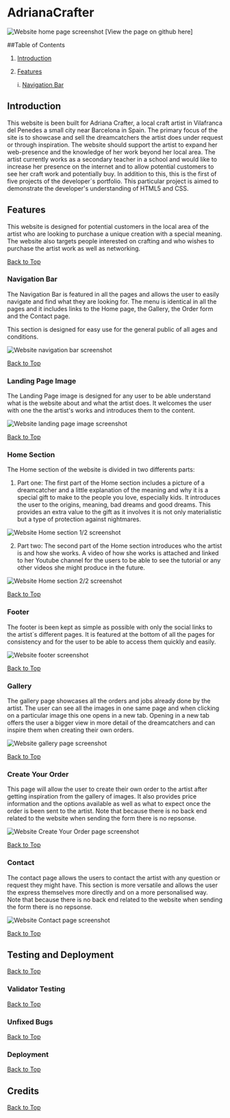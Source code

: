 # AdrianaCrafter

![Website home page screenshot](assets/images/readme/index-screenshot.png)
[View the page on github here]

##Table of Contents

1. [Introduction](#Introduction)
2. [Features](#Features)

    i. [Navigation Bar](#NavigationBar) 

## Introduction

This website is been built for Adriana Crafter, a local craft artist in Vilafranca del Penedes a small city near Barcelona in Spain. The primary focus of the site is to showcase and sell the dreamcatchers the artist does under request or through inspiration. The website should support the artist to expand her web-presence and the knowledge of her work beyond her local area. The artist currently works as a secondary teacher in a school and would like to increase her presence on the internet and to allow potential customers to see her craft work and potentially buy. In addition to this, this is the first of five projects of the developer´s portfolio. This particular project is aimed to demonstrate the developer's understanding of HTML5 and CSS.

## Features

This website is designed for potential customers in the local area of the artist who are looking to purchase a unique creation with a special meaning. The website also targets people interested on crafting and who wishes to purchase the artist work as well as networking.

[Back to Top](#AdrianaCrafter) 

### Navigation Bar

The Navigation Bar is featured in all the pages and allows the user to easily navigate and find what they are looking for. The menu is identical in all the pages and it includes links to the Home page, the Gallery, the Order form and the Contact page.

This section is designed for easy use for the general public of all ages and conditions.

![Website navigation bar screenshot](assets/images/readme/nav-bar.png)

[Back to Top](#AdrianaCrafter) 

### Landing Page Image

The Landing Page image is designed for any user to be able understand what is the website about and what the artist does. It welcomes the user with one the the artist's works and 
introduces them to the content.

![Website landing page image screenshot](assets/images/readme/landing-img.png)

[Back to Top](#AdrianaCrafter) 

### Home Section

The Home section of the website is divided in two differents parts:

1. Part one:
The first part of the Home section includes a picture of a dreamcatcher and a little explanation of the meaning and why it is a special gift to make to the people you love, especially kids. It introduces the user to the origins, meaning, bad dreams and good dreams. This provides an extra value to the gift as it involves it is not only materialistic but a type of protection against nightmares.

![Website Home section 1/2 screenshot](assets/images/readme/home1.png)

2. Part two:
The second part of the Home section introduces who the artist is and how she works. A video of how she works is attached and linked to her Youtube channel for the users to be able to see the tutorial or any other videos she might produce in the future.

![Website Home section 2/2 screenshot](assets/images/readme/home2.png)

[Back to Top](#AdrianaCrafter) 

### Footer

The footer is been kept as simple as possible with only the social links to the artist´s different pages. It is featured at the bottom of all the pages for consistency and for the user to be able to access them quickly and easily.

![Website footer screenshot](assets/images/readme/footer.png)

[Back to Top](#AdrianaCrafter) 

### Gallery

The gallery page showcases all the orders and jobs already done by the artist. The user can see all the images in one same page and when clicking on a particular image this one opens in a new tab. Opening in a new tab offers the user a bigger view in more detail of the dreamcatchers and can inspire them when creating their own orders.

![Website gallery page screenshot](assets/images/readme/gallery.png)

[Back to Top](#AdrianaCrafter)

### Create Your Order

This page will allow the user to create their own order to the artist after getting inspiration from the gallery of images. It also provides price information and the options available as well as what to expect once the order is been sent to the artist. Note that because there is no back end related to the website when sending the form there is no repsonse.

![Website Create Your Order page screenshot](assets/images/readme/order-form.png)

[Back to Top](#AdrianaCrafter) 

### Contact

The contact page allows the users to contact the artist with any question or request they might have. This section is more versatile and allows the user the express themselves more directly and on a more personalised way. Note that because there is no back end related to the website when sending the form there is no repsonse.

![Website Contact page screenshot](assets/images/readme/contact.png)

[Back to Top](#AdrianaCrafter) 

## Testing and Deployment

[Back to Top](#AdrianaCrafter) 

### Validator Testing

[Back to Top](#AdrianaCrafter) 

### Unfixed Bugs

[Back to Top](#AdrianaCrafter) 

### Deployment

[Back to Top](#AdrianaCrafter) 

## Credits

[Back to Top](#AdrianaCrafter) 